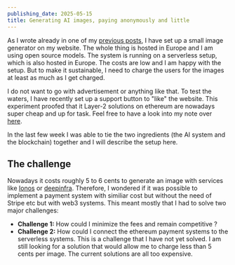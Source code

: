 ```yaml
---
publishing_date: 2025-05-15
title: Generating AI images, paying anonymously and little
---
```


As I wrote already in one of my [previous posts](6), I have set up a small image generator on my website. The whole thing is hosted in Europe and I am using open source models. The system is running on a serverless setup, which is also hosted in Europe. The costs are low and I am happy with the setup. But to make it sustainable, I need to charge the users for the images at least as much as I get charged. 

I do not want to go with advertisement or anything like that. To test the waters, I have recently set up a support button to "like" the website. This experiment proofed that it Layer-2 solutions on ethereum are nowadays super cheap and up for task. Feel free to have a look into my note over [here](7).

In the last few week I was able to tie the two ingredients (the AI system and the blockchain) together and I will describe the setup here.

## The challenge

Nowadays it costs roughly 5 to 6 cents to generate an image with services like [Ionos](https://cloud.ionos.de/managed/ai-model-hub) or [deepinfra](https://deepinfra.com/). Therefore, I wondered if it was possible to implement a payment system with similiar cost but without the need of Stripe etc but with web3 systems. This meant mostly that I had to solve two major challenges:

- **Challenge 1:** How could I minimize the fees and remain competitive ?
- **Challenge 2:** How could I connect the ethereum payment systems to the serverless systems. 
This is a challenge that I have not yet solved. I am still looking for a solution that would allow me to charge less than 5 cents per image. The current solutions are all too expensive.